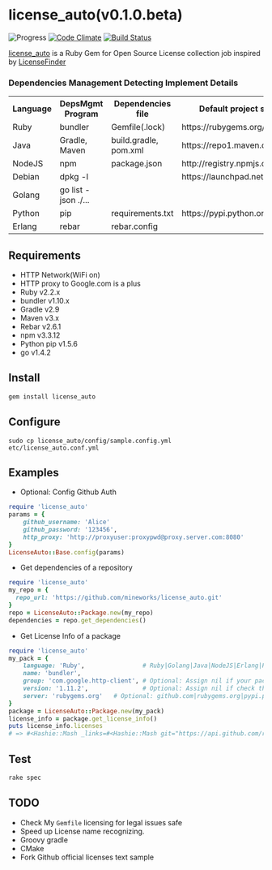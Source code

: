 # license_auto(v0.1.0.beta)
 
![Progress](http://progressed.io/bar/5?title=progress)
[![Code Climate](https://codeclimate.com/github/mineworks/license_auto/badges/gpa.svg)](https://codeclimate.com/github/mineworks/license_auto)
[![Build Status](https://travis-ci.org/mineworks/license_auto.svg?branch=master)](https://travis-ci.org/mineworks/license_auto)

[license_auto](https://github.com/mineworks/license_auto) is a Ruby Gem for Open Source License collection job inspired by [LicenseFinder](https://github.com/pivotal/LicenseFinder)

### Dependencies Management Detecting Implement Details
<table>
  <tr>
    <th>Language</th>
    <th>DepsMgmt Program</th>
    <th>Dependencies file</th>
    <th>Default project servers</th>
    <th>Progress(%)</th>
  </tr>
  <tr>
    <td>Ruby</td>
    <td>bundler</td>
    <td>Gemfile(.lock)</td>
    <td>https://rubygems.org/</td>
    <!-- <td> https://rubygems.org/pages/data</td> -->
    <td>1</td>
  </tr>
  <tr>
    <td>Java</td>
    <td>Gradle, Maven</td>
    <td>build.gradle, pom.xml</td>
    <td>https://repo1.maven.org/maven2</td>
    <td>0</td>
  </tr>
  <tr>
    <td>NodeJS</td>
    <td>npm</td>
    <td>package.json</td>
    <td>http://registry.npmjs.org</td>
    <td>0</td>
  </tr>
  <tr>
      <td>Debian</td>
      <td>dpkg -l</td>
      <td></td>
      <td>https://launchpad.net/</td>
      <td>0</td>
  </tr>
  <tr>
    <td>Golang</td>
    <td>go list -json ./...</td>
    <td></td>
    <td></td>
    <td>0</td>
  </tr>
  <tr>
    <td>Python</td>
    <td>pip</td>
    <td>requirements.txt</td>
    <td>https://pypi.python.org/pypi</td>
    <td>0</td>
  </tr>  
  <tr>
    <td>Erlang</td>
    <td>rebar</td>
    <td>rebar.config</td>
    <td></td>
    <td>0</td>
  </tr>
</table>

## Requirements
* HTTP Network(WiFi on)
* HTTP proxy to Google.com is a plus
* Ruby v2.2.x
* bundler v1.10.x
* Gradle v2.9
* Maven v3.x
* Rebar v2.6.1
* npm v3.3.12
* Python pip v1.5.6
* go v1.4.2

## Install
``` bash
gem install license_auto
```

## Configure
```
sudo cp license_auto/config/sample.config.yml etc/license_auto.conf.yml
```

## Examples

* Optional: Config Github Auth
``` ruby
require 'license_auto'
params = {
    github_username: 'Alice'
    github_password: '123456',
    http_proxy: 'http://proxyuser:proxypwd@proxy.server.com:8080'
}
LicenseAuto::Base.config(params)
```

* Get dependencies of a repository
``` ruby
require 'license_auto'
my_repo = {
  repo_url: 'https://github.com/mineworks/license_auto.git'
}
repo = LicenseAuto::Package.new(my_repo)
dependencies = repo.get_dependencies()
```

* Get License Info of a package
``` ruby
require 'license_auto'
my_pack = {
    language: 'Ruby',                # Ruby|Golang|Java|NodeJS|Erlang|Python|
    name: 'bundler',
    group: 'com.google.http-client', # Optional: Assign nil if your package is not a Java
    version: '1.11.2',               # Optional: Assign nil if check the latest
    server: 'rubygems.org'   # Optional: github.com|rubygems.org|pypi.python.org/pypi|registry.npmjs.org
}
package = LicenseAuto::Package.new(my_pack)
license_info = package.get_license_info()
puts license_info.licenses
# => #<Hashie::Mash _links=#<Hashie::Mash git="https://api.github.com/repos/bundler/bundler/git/blobs/e356f59f949264bff1600af3476d5e37147957cc" html="https://github.com/bundler/bundler/blob/v1.11.2/LICENSE.md" self="https://api.github.com/repos/bundler/bundler/contents/LICENSE.md?ref=v1.11.2"> download_url="https://raw.githubusercontent.com/bundler/bundler/v1.11.2/LICENSE.md" git_url="https://api.github.com/repos/bundler/bundler/git/blobs/e356f59f949264bff1600af3476d5e37147957cc" html_url="https://github.com/bundler/bundler/blob/v1.11.2/LICENSE.md" name="LICENSE.md" path="LICENSE.md" sha="e356f59f949264bff1600af3476d5e37147957cc" size=1118 type="file" url="https://api.github.com/repos/bundler/bundler/contents/LICENSE.md?ref=v1.11.2">
```

## Test
``` bash
rake spec
```

## TODO
* Check My `Gemfile` licensing for legal issues safe
* Speed up License name recognizing.
* Groovy gradle
* CMake
* Fork Github official licenses text sample
